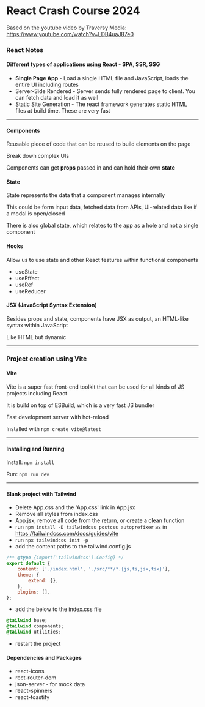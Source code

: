 # React Crash Course 2024

Based on the youtube video by Traversy Media: https://www.youtube.com/watch?v=LDB4uaJ87e0

### React Notes

#### Different types of applications using React - SPA, SSR, SSG

-   **Single Page App** - Load a single HTML file and JavaScript, loads the entire UI including routes
-   Server-Side Rendered - Server sends fully rendered page to client. You can fetch data and load it as well
-   Static Site Generation - The react framework generates static HTML files at build time. These are very fast

---

#### Components

Reusable piece of code that can be reused to build elements on the page

Break down complex UIs

Components can get **props** passed in and can hold their own **state**

#### State

State represents the data that a component manages internally

This could be form input data, fetched data from APIs, UI-related data like if a modal is open/closed

There is also global state, which relates to the app as a hole and not a single component

#### Hooks

Allow us to use state and other React features within functional components

-   useState
-   useEffect
-   useRef
-   useReducer

#### JSX (JavaScript Syntax Extension)

Besides props and state, components have JSX as output, an HTML-like syntax within JavaScript

Like HTML but dynamic

---

### Project creation using Vite

#### Vite

Vite is a super fast front-end toolkit that can be used for all kinds of JS projects including React

It is build on top of ESBuild, which is a very fast JS bundler

Fast development server with hot-reload

Installed with `npm create vite@latest`

---

#### Installing and Running

Install: `npm install`

Run: `npm run dev`

---

#### Blank project with Tailwind

-   Delete App.css and the 'App.css' link in App.jsx
-   Remove all styles from index.css
-   App.jsx, remove all code from the return, or create a clean function
-   run `npm install -D tailwindcss postcss autoprefixer` as in https://tailwindcss.com/docs/guides/vite
-   run `npx tailwindcss init -p`
-   add the content paths to the tailwind.config.js

```javascript
/** @type {import('tailwindcss').Config} */
export default {
    content: ['./index.html', './src/**/*.{js,ts,jsx,tsx}'],
    theme: {
        extend: {},
    },
    plugins: [],
};
```

-   add the below to the index.css file

```css
@tailwind base;
@tailwind components;
@tailwind utilities;
```

-   restart the project

#### Dependencies and Packages

-   react-icons
-   rect-router-dom
-   json-server - for mock data
-   react-spinners
-   react-toastify
